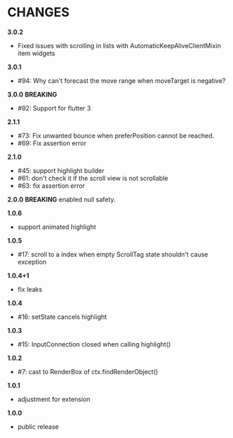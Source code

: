# CHANGES

**3.0.2**
* Fixed issues with scrolling in lists with AutomaticKeepAliveClientMixin item widgets

**3.0.1**
* #94: Why can't forecast the move range when moveTarget is negative?

**3.0.0**
**BREAKING**
* #92: Support for flutter 3

**2.1.1**
* #73: Fix unwanted bounce when preferPosition cannot be reached.
* #69: Fix assertion error

**2.1.0**
* #45: support highlight builder
* #61: don't check it if the scroll view is not scrollable
* #63: fix assertion error

**2.0.0**
**BREAKING** enabled null safety.

**1.0.6**
* support animated highlight

**1.0.5**
* #17: scroll to a index when empty ScrollTag state shouldn't cause exception

**1.0.4+1**
* fix leaks

**1.0.4**
* #16: setState cancels highlight

**1.0.3**
* #15: InputConnection closed when calling highlight()

**1.0.2**
* #7: cast to RenderBox of ctx.findRenderObject()

**1.0.1**
* adjustment for extension

**1.0.0**
* public release